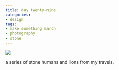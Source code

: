 ```yaml
---
title: day twenty-nine
categories:
- design
tags:
- make something march
- photography
- stone
---
```


![](/blog/old-uploads/2012/03/29.png)

a series of stone humans and lions from my travels.

